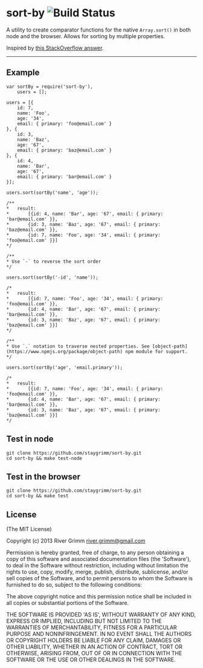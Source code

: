 sort-by ![Build Status](https://travis-ci.org/staygrimm/sort-by.svg?branch=master)
=====================


A utility to create comparator functions for the native `Array.sort()` in both node and the browser.  Allows for sorting by multiple properties.

Inspired by [this StackOverflow answer][1].

----------


Example
---------

    var sortBy = require('sort-by'),
        users = [];

    users = [{
        id: 7,
        name: 'Foo',
        age: '34',
        email: { primary: 'foo@email.com' }
    }, {
        id: 3,
        name: 'Baz',
        age: '67',
        email: { primary: 'baz@email.com' }
    }, {
        id: 4,
        name: 'Bar',
        age: '67',
        email: { primary: 'bar@email.com' }
    }];

    users.sort(sortBy('name', 'age'));

    /**
    *   result:
    *       [{id: 4, name: 'Bar', age: '67', email: { primary: 'bar@email.com' }},
    *       {id: 3, name: 'Baz', age: '67', email: { primary: 'baz@email.com' }},
    *       {id: 7, name: 'Foo', age: '34', email: { primary: 'foo@email.com' }}]
    */

    /**
    * Use `-` to reverse the sort order
    */

    users.sort(sortBy('-id', 'name'));

    /*
    *   result:
    *       [{id: 7, name: 'Foo', age: '34', email: { primary: 'foo@email.com' }},
    *       {id: 4, name: 'Bar', age: '67', email: { primary: 'bar@email.com' }},
    *       {id: 3, name: 'Baz', age: '67', email: { primary: 'baz@email.com' }}]
    */

    /**
    * Use `.` notation to traverse nested properties. See [object-path](https://www.npmjs.org/package/object-path) npm module for support.
    */

    users.sort(sortBy('age', 'email.primary'));

    /*
    *   result:
    *       [{id: 7, name: 'Foo', age: '34', email: { primary: 'foo@email.com' }},
    *       {id: 4, name: 'Bar', age: '67', email: { primary: 'bar@email.com' }},
    *       {id: 3, name: 'Baz', age: '67', email: { primary: 'baz@email.com' }}]
    */

Test in node
---
    git clone https://github.com/staygrimm/sort-by.git
    cd sort-by && make test-node


Test in the browser
---
    git clone https://github.com/staygrimm/sort-by.git
    cd sort-by && make test

License
---
(The MIT License)

Copyright (c) 2013 River Grimm river.grimm@gmail.com

Permission is hereby granted, free of charge, to any person obtaining a copy of this software and associated documentation files (the 'Software'), to deal in the Software without restriction, including without limitation the rights to use, copy, modify, merge, publish, distribute, sublicense, and/or sell copies of the Software, and to permit persons to whom the Software is furnished to do so, subject to the following conditions:

The above copyright notice and this permission notice shall be included in all copies or substantial portions of the Software.

THE SOFTWARE IS PROVIDED 'AS IS', WITHOUT WARRANTY OF ANY KIND, EXPRESS OR IMPLIED, INCLUDING BUT NOT LIMITED TO THE WARRANTIES OF MERCHANTABILITY, FITNESS FOR A PARTICULAR PURPOSE AND NONINFRINGEMENT. IN NO EVENT SHALL THE AUTHORS OR COPYRIGHT HOLDERS BE LIABLE FOR ANY CLAIM, DAMAGES OR OTHER LIABILITY, WHETHER IN AN ACTION OF CONTRACT, TORT OR OTHERWISE, ARISING FROM, OUT OF OR IN CONNECTION WITH THE SOFTWARE OR THE USE OR OTHER DEALINGS IN THE SOFTWARE.


  [1]: http://stackoverflow.com/a/4760279
